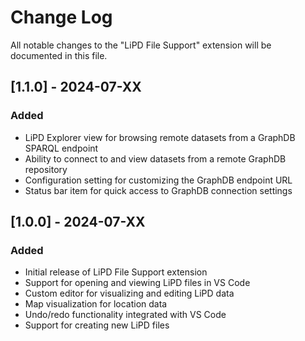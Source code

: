 # Change Log

All notable changes to the "LiPD File Support" extension will be documented in this file.

## [1.1.0] - 2024-07-XX

### Added
- LiPD Explorer view for browsing remote datasets from a GraphDB SPARQL endpoint
- Ability to connect to and view datasets from a remote GraphDB repository
- Configuration setting for customizing the GraphDB endpoint URL
- Status bar item for quick access to GraphDB connection settings

## [1.0.0] - 2024-07-XX

### Added
- Initial release of LiPD File Support extension
- Support for opening and viewing LiPD files in VS Code
- Custom editor for visualizing and editing LiPD data
- Map visualization for location data
- Undo/redo functionality integrated with VS Code
- Support for creating new LiPD files 